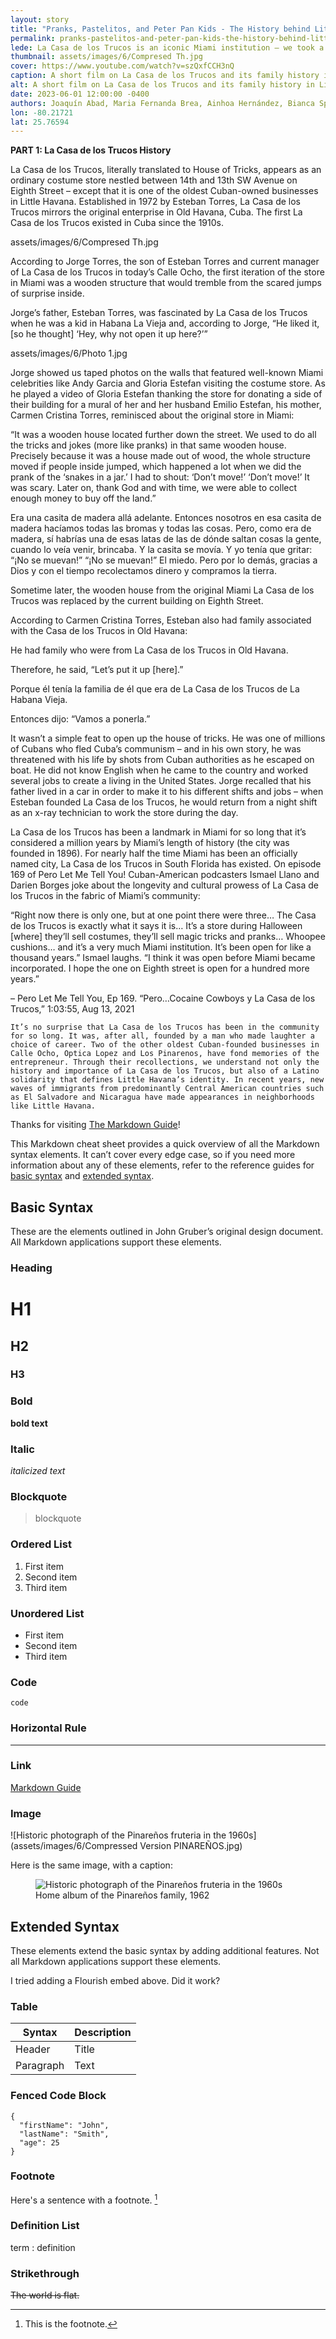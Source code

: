 ```yaml
---
layout: story
title: "Pranks, Pastelitos, and Peter Pan Kids - The History behind Little Havana’s House of Tricks"
permalink: pranks-pastelitos-and-peter-pan-kids-the-history-behind-little-havana’s-house-of-tricks
lede: La Casa de los Trucos is an iconic Miami institution – we took a look at its intergenerational history and discovered the ways it contributed to Little Havana as we know it today.
thumbnail: assets/images/6/Compresed Th.jpg
cover: https://www.youtube.com/watch?v=szQxfCCH3nQ
caption: A short film on La Casa de los Trucos and its family history in Little Havana
alt: A short film on La Casa de los Trucos and its family history in Little Havana
date: 2023-06-01 12:00:00 -0400
authors: Joaquín Abad, Maria Fernanda Brea, Ainhoa Hernández, Bianca Sproul
lon: -80.21721
lat: 25.76594
---
```

**PART 1: La Casa de los Trucos History**

La Casa de los Trucos, literally translated to House of Tricks, appears as an ordinary costume store nestled between 14th and 13th SW Avenue on Eighth Street – except that it is one of the oldest Cuban-owned businesses in Little Havana. Established in 1972 by Esteban Torres, La Casa de los Trucos mirrors the original enterprise in Old Havana, Cuba. The first La Casa de los Trucos existed in Cuba since the 1910s. 

assets/images/6/Compresed Th.jpg

According to Jorge Torres, the son of Esteban Torres and current manager of La Casa de los Trucos in today’s Calle Ocho, the first iteration of the store in Miami was a wooden structure that would tremble from the scared jumps of surprise inside. 

 Jorge’s father, Esteban Torres, was fascinated by La Casa de los Trucos when he was a kid in Habana La Vieja and, according to Jorge, “He liked it, [so he thought] ‘Hey, why not open it up here?’”
 
 assets/images/6/Photo 1.jpg

Jorge showed us taped photos on the walls that featured well-known Miami celebrities like Andy Garcia and Gloria Estefan visiting the costume store. As he played a video of Gloria Estefan thanking the store for donating a side of their building for a mural of her and her husband Emilio Estefan, his mother, Carmen Cristina Torres, reminisced about the original store in Miami: 

“It was a wooden house located further down the street. We used to do all the tricks and jokes (more like pranks) in that same wooden house. Precisely because it was a house made out of wood, the whole structure moved if people inside jumped, which happened a lot when we did the prank of the ‘snakes in a jar.’ I had to shout: ‘Don’t move!’ ‘Don’t move!’ It was scary. Later on, thank God and with time, we were able to collect enough money to buy off the land.” 

Era una casita de madera allá adelante. Entonces nosotros en esa casita de madera hacíamos todas las bromas y todas las cosas. Pero, como era de madera, sí habrías una de esas latas de las de dónde saltan cosas la gente, cuando lo veía venir, brincaba. Y la casita se movía. Y yo tenía que gritar: “¡No se muevan!” “¡No se muevan!” El miedo. Pero por lo demás, gracias a Dios y con el tiempo recolectamos dinero y compramos la tierra. 

Sometime later, the wooden house from the original Miami La Casa de los Trucos was replaced by the current building on Eighth Street. 

According to Carmen Cristina Torres, Esteban also had family associated with the Casa de los Trucos in Old Havana: 

He had family who were from La Casa de los Trucos in Old Havana. 

Therefore, he said, “Let’s put it up [here].” 

Porque él tenía la familia de él que era de La Casa de los Trucos de La Habana Vieja. 

Entonces dijo: “Vamos a ponerla.” 

It wasn’t a simple feat to open up the house of tricks. He was one of millions of Cubans who fled Cuba’s communism – and in his own story, he was threatened with his life by shots from Cuban authorities as he escaped on boat. He did not know English when he came to the country and worked several jobs to create a living in the United States. Jorge recalled that his father lived in a car in order to make it to his different shifts and jobs – when Esteban founded La Casa de los Trucos, he would return from a night shift as an x-ray technician to work the store during the day.  

La Casa de los Trucos has been a landmark in Miami for so long that it’s considered a million years by Miami’s length of history (the city was founded in 1896). For nearly half the time Miami has been an officially named city, La Casa de los Trucos in South Florida has existed. On episode 169 of Pero Let Me Tell You! Cuban-American podcasters Ismael Llano and Darien Borges joke about the longevity and cultural prowess of La Casa de los Trucos in the fabric of Miami’s community: 
 
“Right now there is only one, but at one point there were three… The Casa de los Trucos is exactly what it says it is… It’s a store during Halloween [where] they’ll sell costumes, they’ll sell magic tricks and pranks… Whoopee cushions… and it’s a very much Miami institution. It’s been open for like a thousand years.” Ismael laughs. “I think it was open before Miami became incorporated. I hope the one on Eighth street is open for a hundred more years.” 
 
– Pero Let Me Tell You, Ep 169. “Pero…Cocaine Cowboys y La Casa de los Trucos,” 1:03:55, Aug 13, 2021


	It’s no surprise that La Casa de los Trucos has been in the community for so long. It was, after all, founded by a man who made laughter a choice of career. Two of the other oldest Cuban-founded businesses in Calle Ocho, Optica Lopez and Los Pinarenos, have fond memories of the entrepreneur. Through their recollections, we understand not only the history and importance of La Casa de los Trucos, but also of a Latino solidarity that defines Little Havana’s identity. In recent years, new waves of immigrants from predominantly Central American countries such as El Salvadore and Nicaragua have made appearances in neighborhoods like Little Havana. 
    
Thanks for visiting [The Markdown Guide](https://www.markdownguide.org)!

This Markdown cheat sheet provides a quick overview of all the Markdown syntax elements. It can’t cover every edge case, so if you need more information about any of these elements, refer to the reference guides for [basic syntax](https://www.markdownguide.org/basic-syntax) and [extended syntax](https://www.markdownguide.org/extended-syntax).

## Basic Syntax

These are the elements outlined in John Gruber’s original design document. All Markdown applications support these elements.

### Heading

# H1

## H2

### H3

### Bold

**bold text**

### Italic

_italicized text_

### Blockquote

> blockquote

### Ordered List

1. First item
2. Second item
3. Third item

### Unordered List

- First item
- Second item
- Third item

### Code

`code`

### Horizontal Rule

---

### Link

[Markdown Guide](https://www.markdownguide.org)

### Image

![Historic photograph of the Pinareños fruteria in the 1960s](assets/images/6/Compressed Version PINAREÑOS.jpg)

Here is the same image, with a caption:

<figure>
    <img src="assets/images/6/Compressed Version PINAREÑOS.jpg"
         alt="Historic photograph of the Pinareños fruteria in the 1960s">
    <figcaption>Home album of the Pinareños family, 1962</figcaption>
</figure>

## Extended Syntax

These elements extend the basic syntax by adding additional features. Not all Markdown applications support these elements.

<div class="flourish-embed flourish-chart" data-src="visualisation/13971074"><script src="https://public.flourish.studio/resources/embed.js"></script></div>

I tried adding a Flourish embed above. Did it work?

### Table

| Syntax    | Description |
| --------- | ----------- |
| Header    | Title       |
| Paragraph | Text        |

### Fenced Code Block

```
{
  "firstName": "John",
  "lastName": "Smith",
  "age": 25
}
```

### Footnote

Here's a sentence with a footnote. [^1]

[^1]: This is the footnote.

### Definition List

term
: definition

### Strikethrough

~~The world is flat.~~
